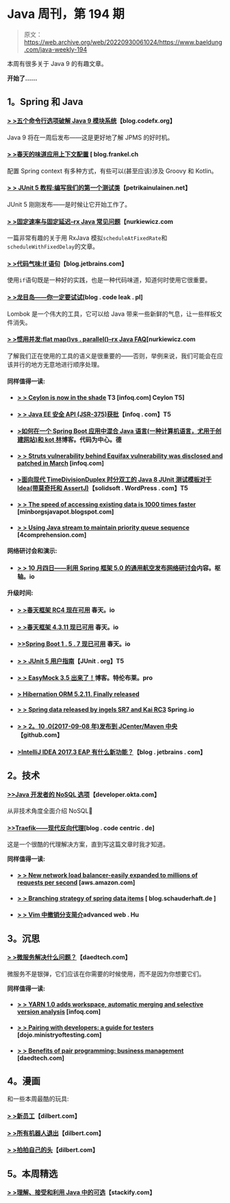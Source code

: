 # Java 周刊，第 194 期

> 原文：<https://web.archive.org/web/20220930061024/https://www.baeldung.com/java-weekly-194>

本周有很多关于 Java 9 的有趣文章。

**开始了……**

## 1。Spring 和 Java

#### [> >五个命令行选项破解 Java 9 模块系统](https://web.archive.org/web/20221129011803/https://nipafx.dev/five-command-line-options-hack-java-module-system/)【blog.codefx.org】

Java 9 将在一周后发布——这是更好地了解 JPMS 的好时机。

#### [**> >春天的味道应用上下文配置**](https://web.archive.org/web/20221129011803/https://blog.frankel.ch/flavors-spring-application-context-configuration/#gsc.tab=0) [ blog.frankel.ch

配置 Spring context 有多种方式，有些可以(甚至应该)涉及 Groovy 和 Kotlin。

#### [**> > JUnit 5 教程:编写我们的第一个测试类**](https://web.archive.org/web/20221129011803/https://www.petrikainulainen.net/programming/testing/junit-5-tutorial-writing-our-first-test-class/)【petrikainulainen.net】

JUnit 5 刚刚发布——是时候让它开始工作了。

#### [**> >固定速率与固定延迟–rx Java 常见问题**](https://web.archive.org/web/20221129011803/http://www.nurkiewicz.com/2017/09/fixed-rate-vs-fixed-delay-rxjava-faq.html)【nurkiewicz.com

一篇非常有趣的关于用 RxJava 模拟`scheduleAtFixedRate`和`scheduleWithFixedDelay`的文章。

#### [**> >代码气味:If 语句**](https://web.archive.org/web/20221129011803/https://blog.jetbrains.com/idea/2017/09/code-smells-if-statements/)【blog.jetbrains.com】

使用`if`语句既是一种好的实践，也是一种代码味道，知道何时使用它很重要。

#### [**> >龙目岛——你一定要试试**](https://web.archive.org/web/20221129011803/http://blog.codeleak.pl/2017/09/lombok-you-should-definitely-give-it-try.html)[blog . code leak . pl]

Lombok 是一个伟大的工具，它可以给 Java 带来一些新鲜的气息，让一些样板文件消失。

#### [**> >惯用并发:**flat map**()vs . parallel()–rx Java FAQ**](https://web.archive.org/web/20221129011803/http://www.nurkiewicz.com/2017/09/idiomatic-concurrency-flatmap-vs.html)[nurkiewicz.com

了解我们正在使用的工具的语义是很重要的——否则，举例来说，我们可能会在应该并行的地方无意地进行顺序处理。

#### 同样值得一读:

*   #### [> > Ceylon is now in the shade](https://web.archive.org/web/20221129011803/https://www.infoq.com/news/2017/09/ceylon-joins-eclipse-foundation) T3 [infoq.com] Ceylon T5]

*   #### [**> > Java EE 安全 API (JSR-375)获批**](https://web.archive.org/web/20221129011803/https://www.infoq.com/news/2017/09/jsr-375-approved?utm_campaign=infoq_content&utm_source=infoq&utm_medium=feed&utm_term=Java)【infoq . com】T5

*   #### [**>如何在一个 Spring Boot 应用中混合 Java 语言(一种计算机语言，尤用于创建网站)和 kot 林**](https://web.archive.org/web/20221129011803/https://blog.codecentric.de/en/2017/09/how-to-mix-java-and-kotlin-within-one-spring-boot-application/)博客。代码为中心。德

*   #### [**> > Struts vulnerability behind Equifax vulnerability was disclosed and patched in March**](https://web.archive.org/web/20221129011803/https://www.infoq.com/news/2017/09/struts?utm_campaign=infoq_content&utm_source=infoq&utm_medium=feed&utm_term=Java) [infoq.com]

*   #### [>面向现代 TimeDivisionDuplex 时分双工的 Java 8 JUnit 测试模板对于 Idea(带莫奇托和 AssertJ)](https://web.archive.org/web/20221129011803/https://solidsoft.wordpress.com/2017/09/12/modern-tdd-oriented-java-8-junit-test-template-for-idea-with-mockito-and-assertj/)【solidsoft . WordPress . com】T5

*   #### [**> > The speed of accessing existing data is 1000 times faster**](https://web.archive.org/web/20221129011803/https://minborgsjavapot.blogspot.com/2017/09/the-need-for-speed-access-existing-data.html) [minborgsjavapot.blogspot.com]

*   #### [**> > Using Java stream to maintain priority queue sequence**](https://web.archive.org/web/20221129011803/http://4comprehension.com/maintaining-priorityqueue-order-with-java-streams/) [4comprehension.com]

**网络研讨会和演示:**

*   #### [**> > 10 月四日——利用 Spring 框架 5.0 的通用航空发布网络研讨会**](https://web.archive.org/web/20221129011803/https://content.pivotal.io/webinars/oct-4-getting-reactive-with-spring-framework-5-0-s-ga-release-webinar?_lrsc=987dec05-e850-4874-9f15-2a2b5f8056ac)内容。枢轴。io

**升级时间:**

*   #### [> >春天框架 RC4 现在可用](https://web.archive.org/web/20221129011803/https://spring.io/blog/2017/09/11/spring-framework-5-0-rc4-available-now) 春天。io

*   #### [**> >春天框架 4.3.11 现已可用**](https://web.archive.org/web/20221129011803/https://spring.io/blog/2017/09/11/spring-framework-4-3-11-available-now) 春天。io

*   #### [**>>Spring Boot 1 . 5 . 7 现已可用**](https://web.archive.org/web/20221129011803/https://spring.io/blog/2017/09/12/spring-boot-1-5-7-available-now) 春天。io

*   #### [**> > JUnit 5 用户指南**](https://web.archive.org/web/20221129011803/http://junit.org/junit5/docs/5.0.0/user-guide/#release-notes-5.0.0)【JUnit . org】T5

*   #### [**> > EasyMock 3.5 出来了！**](https://web.archive.org/web/20221129011803/http://blog.tremblay.pro/2017/09/easymock-35-is-out.html)博客。特伦布莱。pro

*   #### [**> Hibernation ORM 5.2.11\. Finally released**](https://web.archive.org/web/20221129011803/http://in.relation.to/2017/09/13/hibernate-orm-5211-final-release/)

*   #### [**> > Spring data released by ingels SR7 and Kai RC3**](https://web.archive.org/web/20221129011803/https://spring.io/blog/2017/09/11/spring-data-ingalls-sr7-and-kay-rc3-released) Spring.io

*   #### [**> > 2。10 .0(2017-09-08 年)发布到 JCenter/Maven 中央**](https://web.archive.org/web/20221129011803/https://github.com/mockito/mockito/blob/release/2.x/doc/release-notes/official.md) 【github.com】

*   #### [**>IntelliJ IDEA 2017.3 EAP 有什么新功能？**](https://web.archive.org/web/20221129011803/https://blog.jetbrains.com/idea/2017/09/whats-new-in-intellij-idea-2017-3-eap/)【blog . jetbrains . com】

## 2。技术

#### [**>>Java 开发者的 NoSQL 选项**](https://web.archive.org/web/20221129011803/https://developer.okta.com/blog/2017/09/08/nosql-options-for-java-developers)【developer.okta.com】

从非技术角度全面介绍 NoSQL🙂

#### [>>Traefik——现代反向代理](https://web.archive.org/web/20221129011803/https://blog.codecentric.de/en/2017/09/traefik-modern-reverse-proxy/)[blog . code centric . de]

这是一个很酷的代理解决方案，直到写这篇文章时我才知道。

**同样值得一读:**

*   #### [**> > New network load balancer-easily expanded to millions of requests per second**](https://web.archive.org/web/20221129011803/https://aws.amazon.com/blogs/aws/new-network-load-balancer-effortless-scaling-to-millions-of-requests-per-second/) [aws.amazon.com]

*   #### [**> > Branching strategy of spring data items**](https://web.archive.org/web/20221129011803/http://blog.schauderhaft.de/2017/09/07/workflow/) [ blog.schauderhaft.de ]

*   #### [**> > Vim 中撤销分支简介**](https://web.archive.org/web/20221129011803/https://advancedweb.hu/2017/09/12/vim-using-undo-branches/)advanced web . Hu

## 3。沉思

#### [**> >微服务解决什么问题？**](https://web.archive.org/web/20221129011803/https://www.daedtech.com/what-problems-do-microservices-solve/)【daedtech.com】

微服务不是银弹，它们应该在你需要的时候使用，而不是因为你想要它们。

**同样值得一读:**

*   #### [**> > YARN 1.0 adds workspace, automatic merging and selective version analysis**](https://web.archive.org/web/20221129011803/https://www.infoq.com/news/2017/09/yarn-1) [infoq.com]

*   #### [**> > Pairing with developers: a guide for testers**](https://web.archive.org/web/20221129011803/https://dojo.ministryoftesting.com/lessons/pairing-with-developers-a-guide-for-testers) [dojo.ministryoftesting.com]

*   #### [**> > Benefits of pair programming: business management**](https://web.archive.org/web/20221129011803/https://www.daedtech.com/pair-programming-benefits/) [daedtech.com]

## 4。漫画

和一些本周最酷的玩具:

#### [**> >新员工**](https://web.archive.org/web/20221129011803/http://dilbert.com/strip/2017-09-14)【dilbert.com】

#### [**> >所有机器人退出**](https://web.archive.org/web/20221129011803/http://dilbert.com/strip/2017-09-09)【dilbert.com】

#### [**> >拍拍自己的头**](https://web.archive.org/web/20221129011803/http://dilbert.com/strip/2017-08-29)【dilbert.com】

## 5。本周精选

#### [**> >理解、接受和利用 Java 中的可选**](https://web.archive.org/web/20221129011803/https://stackify.com/optional-java/)【stackify.com】